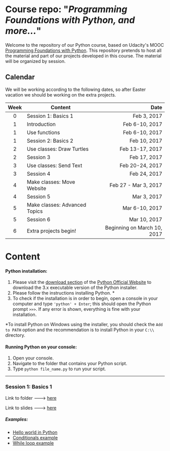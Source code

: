 # Course repo: "*Programming Foundations with Python, and more...*"

Welcome to the repository of our Python course, based on Udacity's MOOC [Programming Foundations with Python](https://www.udacity.com/course/programming-foundations-with-python--ud036). This repository pretends to host all the material and part of our projects developed in this course. The material will be organized by session.

## Calendar

We will be working according to the following dates, so after Easter vacation we should be working on the extra projects.

| Week   | Content                        | Date                         |
| :----: | ------------------------------ | ----------------------------:|
| 0      | Session 1: Basics 1            |                  Feb 3, 2017 |
| 1      | Introduction                   |               Feb 6-10, 2017 |
| 1      | Use functions                  |               Feb 6-10, 2017 |
| 1      | Session 2: Basics 2            |                 Feb 10, 2017 |
| 2      | Use classes: Draw Turtles      |              Feb 13-17, 2017 |
| 2      | Session 3                      |                 Feb 17, 2017 |
| 3      | Use classes: Send Text         |              Feb 20-24, 2017 |
| 3      | Session 4                      |                 Feb 24, 2017 |
| 4      | Make classes: Move Website     |         Feb 27 - Mar 3, 2017 |
| 4      | Session 5                      |                  Mar 3, 2017 |
| 5      | Make classes: Advanced Topics  |               Mar 6-10, 2017 |
| 5      | Session 6                      |                 Mar 10, 2017 |
| 6      | Extra projects begin!          |  Beginning on March 10, 2017 |

# Content
#### Python installation:
1. Please visit the [download section](https://www.python.org/downloads/) of the [Python Official Website](https://www.python.org/) to download the 3.x executable version of the Python installer.
2. Please follow the instructions installing Python. *
3. To check if the installation is in order to begin, open a console in your computer and type `'python' + Enter`; this should open the Python prompt `>>>`. If any error is shown, everything is fine with your installation.

*To install Python on Windows using the installer, you should check the `Add to PATH` option and the recommendation is to install Python in your `C:\\` directory.

#### Running Python on your console:
1. Open your console.
2. Navigate to the folder that contains your Python script.
3. Type `python file_name.py` to run your script.
------
### Session 1: Basics 1

Link to folder ---> [here](https://github.com/RodolfoFerro/muk/tree/master/Session01)

Link to slides ---> [here](https://github.com/RodolfoFerro/muk/blob/master/Session01/slides.pdf)

##### Examples:
* [Hello world in Python](https://github.com/RodolfoFerro/muk/blob/master/Session01/hello_world.py)
* [Conditionals example](https://github.com/RodolfoFerro/muk/blob/master/Session01/if_example.py)
* [While loop example](https://github.com/RodolfoFerro/muk/blob/master/Session01/while_example.py)
